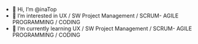 - 👋 Hi, I’m @inaTop
- 👀 I’m interested in UX / SW Project Management / SCRUM- AGILE PROGRAMMING / CODING 
- 🌱 I’m currently learning UX / SW Project Management / SCRUM- AGILE PROGRAMMING / CODING 

<!---
inaTop/inaTop is a ✨ special ✨ repository because its `README.md` (this file) appears on your GitHub profile.
You can click the Preview link to take a look at your changes.
--->
